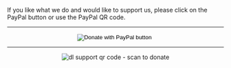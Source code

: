 If you like what we do and would like to support us, please click on the PayPal button or use the PayPal QR code.

---
<div style="text-align:center">
<form action="https://www.paypal.com/cgi-bin/webscr" method="post" target="_top">
<input type="hidden" name="cmd" value="_s-xclick" />
<input type="hidden" name="hosted_button_id" value="6RV2CGVJPYJDN" />
<input type="image" src="https://www.paypalobjects.com/en_US/i/btn/btn_donateCC_LG.gif" border="0" name="submit" title="PayPal - The safer, easier way to pay online!" alt="Donate with PayPal button" />
<img alt="" border="0" src="https://www.paypal.com/en_IE/i/scr/pixel.gif" width="1" height="1" />
</form>
</div>

---
<div style="text-align:center">
<img src="https://dublinlinux.org/user/pages/06.support/dl_supportQRCode.png" alt="dl support qr code - scan to donate">
</div>
